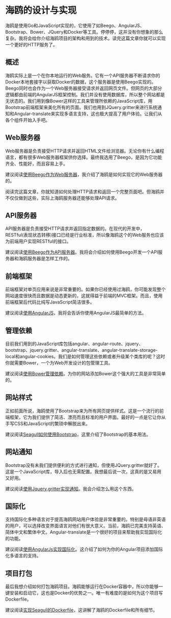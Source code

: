 
# 海鸥的设计与实现

海鸥是使用Go和JavaScript实现的，它使用了如Beego、AngularJS、Bootstrap、Bower、JQuery和Docker等工具。停停停，这并没有你想象的那么复杂。我将会给你介绍海鸥项目的架构和用到的技术。读完这篇文章你就可以实现一个更好的HTTP服务了。

## 概述

海鸥实际上是一个在你本地运行的Web服务。它有一个API服务器不断请求你的Docker本地套接字以获取Docker的数据，这个服务器是使用Beego实现的。Beego同时也会作为一个Web服务器接受请求并返回网页文件。但网页的大部分逻辑都由前端的AngularJS框架控制。我们并没有使用数据库，所以整个网站都是无状态的。我们用到像Bower这样的工具来管理所依赖的JavaScript库，用Bootstrap前端框架来美化所有的页面。我们也用到JQuery.gritter来进行系统通知和Angular-translate来实现多语言支持，这也极大提高了用户体验。让我们从各个组件开始入手吧。

## Web服务器

Web服务器是负责接受HTTP请求并返回HTML文件给浏览器。无论你有什么编程语言，都有很多Web服务器框架供你选择。最终我选用了Beego，是因为它功能齐全、性能好，而且容易上手。

建议阅读[使用Beego作为Web服务器](use-beego-as-web-server.md)，我介绍了海鸥是如何实现它的Web服务器的。

阅读完这篇文章，你就知道如何处理HTTP请求和返回一个完整页面吧。但海鸥并不仅仅做到这些，实际上海鸥服务器还能够处理API请求。

## API服务器

API服务器是负责接受HTTP请求并返回指定数据的。在现代的开发中，RESTful(表现状态转移)接口已经是行业标准，所以像海鸥这个的Web服务也应该为前端用户实现RESTful的接口。

建议阅读[使用Beego作为API服务器](use-beego-as-api-server.md)。我将会介绍如何使用Beego开发一个API服务器和海鸥服务器是怎样工作的。

## 前端框架

前端框架对单页应用来说是非常重要的。如果你已经使用过海鸥，你可能发现整个网站速度很快而且数据是动态更新的，这就得益于前端的MVC框架。而且，使用前端框架后代码比纯写JavaScript简洁很多。

建议阅读[使用AngularJS](use-angularjs.md)，我将会告诉你使用AngularJS最简单的方法。

## 管理依赖

目前我们用到的JavaScript库包括angular、angular-route、jquery、bootstrap、jquery.gritter、angular-translate、angular-translate-storage-local和angular-cookies。我们是如何管理这些依赖或者升级某个类库的呢？这时你就需要Bower，一个为Web开发设计的包管理工具。

建议阅读[使用Bower管理依赖](use-bower-to-manage-dependency.md)。为你的网站添加Bower这个强大的工具是非常简单的。

## 网站样式

正如前面所说，海鸥使用了Bootstrap来为所有网页提供样式。这是一个流行的前端框架，它为我们提供了简洁、漂亮而且标准的用户界面。最好的一点是它让你从手写CSS和JavaScript的繁琐中解脱出来。

建议阅读[Seagull如何使用Bootstrap](how-seagull-use-bootstrap.md)，这里介绍了Bootstrap的基本用法。

## 网站通知

Bootstrap没有未我们提供便利的方式进行通知，但使用JQuery.gritter就好了。这是一个JavaScript库，导入后也无需配置。我想最后说一次，这真的是又易用又好用。

建议阅读[使用Jquery.gritter实现通知](use-jquerygritter-for-notification.md)。我会介绍怎么用这个东西。

## 国际化

支持国际化多种语言对于提高海鸥网站用户体验是非常重要的。特别是母语非英语的用户，可以选择改变界面语言对他们有很大意义。当前，海鸥已完美支持英语、简体中文和繁体中文。Angular-translate是一个很好的项目来帮助我实现国际化的功能。

建议阅读[使用AngularJs实现国际化](implement-i18n-with-angular-translate.md)。这介绍了如何为你的Angular项目添加国际化多语言的支持。

## 项目打包

最后我想介绍如何打包海鸥项目。海鸥能够运行在Docker容器中，所以你能够一键安装和启动它，这也是Docker的优势之一。唯一有难度的是如何为这个项目写Dockerfile。

建议阅读[实现Seagull的Dockerfile](write-seagull-dockerfile.md)，这讲解了海鸥的Dockerfile和所有细节。
